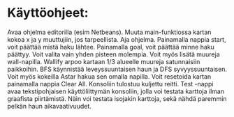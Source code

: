 # Käyttöohjeet:

Avaa ohjelma editorilla (esim Netbeans). Muuta main-funktiossa kartan kokoa x ja y muuttujiin, jos tarpeellista. Aja ohjelma.
Painamalla nappia start, voit päättää mistä haku lähtee. Painamalla goal, voit päättää minne haku päättyy. Voit valita vain
yhden pisteen molempia. Voit myös lisätä muureja wall-napilla. Wallify arpoo kartaan 1/3 alueelle muureja satunnaisiin paikkoihin.  BFS käynnistää leveyssuuntaisen haun ja DFS syvyyssuuntaisen.
Voit myös kokeilla Astar hakua sen omalla napilla. Voit resetoida kartan painamalla nappia Clear All. Konsoliin tulostuu kuljettu reitti. Test -nappi avaa tekstipohjaisen käyttöliittymän konsoliin, jolla voi testata karttoja ilman graafista piirtämistä. Näin voi testata isojakin karttoja, sekä nähdä paremmin pelkän haun aikavaativuudet.
